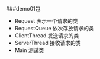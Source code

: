 ###demo01包
- Request 表示一个请求的类
- RequestQueue 依次存放请求的类
- ClientThread 发送请求的类
- ServerThread 接收请求的类
- Main 测试类